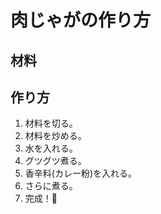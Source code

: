 # 肉じゃがの作り方


## 材料


## 作り方
1. 材料を切る。
1. 材料を炒める。
1. 水を入れる。
1. グツグツ煮る。
1. 香辛料(カレー粉)を入れる。
1. さらに煮る。
1. 完成！:curry:
